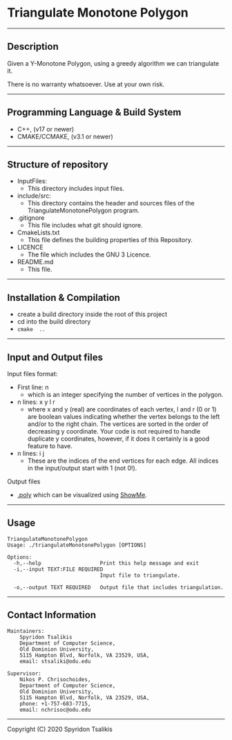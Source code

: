 # Triangulate Monotone Polygon

--------------------------------------------------------------------------------
## Description

Given a Y-Monotone Polygon, using a greedy algorithm we can triangulate it.

There is no warranty whatsoever. Use at your own risk.

--------------------------------------------------------------------------------
## Programming Language & Build System
* C++, (v17 or newer)
* CMAKE/CCMAKE, (v3.1 or newer)

--------------------------------------------------------------------------------
## Structure of repository
*   InputFiles:
    *   This directory includes input files.
*   include/src:
    *   This directory contains the header and sources files of the TriangulateMonotonePolygon program.
*   .gitignore
    *   This file includes what git should ignore.
*   CmakeLists.txt
    *   This file defines the building properties of this Repository.
*   LICENCE
    *   The file which includes the GNU 3 Licence.
*   README.md            
    *   This file.

--------------------------------------------------------------------------------
## Installation & Compilation
* create a build directory inside the root of this project
* cd into the build directory
* `cmake  ..`

--------------------------------------------------------------------------------
## Input and Output files
Input files format:
*   First line: n 
    *   which is an integer specifying the number of vertices in the polygon.
*  n lines: x y l r
    *   where x and y (real) are coordinates of each vertex, l and r (0 or 1) are boolean values indicating
        whether the vertex belongs to the left and/or to the right chain. The vertices are sorted in the order
        of decreasing y coordinate. Your code is not required to handle duplicate y coordinates, however,
        if it does it certainly is a good feature to have.
*   n lines: i j
    *   These are the indices of the end vertices for each edge. All indices in the input/output start with 1
        (not 0!).

Output files
* [.poly](http://www.cs.cmu.edu/~quake/triangle.poly.html) which can be visualized using [ShowMe](http://www.cs.cmu.edu/~quake/showme.html).

--------------------------------------------------------------------------------
## Usage
```
TriangulateMonotonePolygon
Usage: ./triangulateMonotonePolygon [OPTIONS]

Options:
  -h,--help                   Print this help message and exit
  -i,--input TEXT:FILE REQUIRED
                              Input file to triangulate.

  -o,--output TEXT REQUIRED   Output file that includes triangulation.
```

--------------------------------------------------------------------------------
## Contact Information
```
Maintainers:
    Spyridon Tsalikis
    Department of Computer Science,
    Old Dominion University,
    5115 Hampton Blvd, Norfolk, VA 23529, USA,
    email: stsaliki@odu.edu

Supervisor:
    Nikos P. Chrisochoides,
    Department of Computer Science,
    Old Dominion University,
    5115 Hampton Blvd, Norfolk, VA 23529, USA,
    phone: +1-757-683-7715,
    email: nchrisoc@odu.edu
```
--------------------------------------------------------------------------------
Copyright (C) 2020 Spyridon Tsalikis
